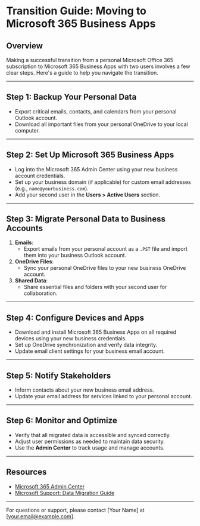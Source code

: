 # Transition Guide: Moving to Microsoft 365 Business Apps

## Overview
Making a successful transition from a personal Microsoft Office 365 subscription to Microsoft 365 Business Apps with two users involves a few clear steps. Here's a guide to help you navigate the transition.

---

## Step 1: Backup Your Personal Data
- Export critical emails, contacts, and calendars from your personal Outlook account.
- Download all important files from your personal OneDrive to your local computer.

---

## Step 2: Set Up Microsoft 365 Business Apps
- Log into the Microsoft 365 Admin Center using your new business account credentials.
- Set up your business domain (if applicable) for custom email addresses (e.g., `name@yourbusiness.com`).
- Add your second user in the **Users > Active Users** section.

---

## Step 3: Migrate Personal Data to Business Accounts
1. **Emails**:
   - Export emails from your personal account as a `.PST` file and import them into your business Outlook account.
2. **OneDrive Files**:
   - Sync your personal OneDrive files to your new business OneDrive account.
3. **Shared Data**:
   - Share essential files and folders with your second user for collaboration.

---

## Step 4: Configure Devices and Apps
- Download and install Microsoft 365 Business Apps on all required devices using your new business credentials.
- Set up OneDrive synchronization and verify data integrity.
- Update email client settings for your business email account.

---

## Step 5: Notify Stakeholders
- Inform contacts about your new business email address.
- Update your email address for services linked to your personal account.

---

## Step 6: Monitor and Optimize
- Verify that all migrated data is accessible and synced correctly.
- Adjust user permissions as needed to maintain data security.
- Use the **Admin Center** to track usage and manage accounts.

---

## Resources
- [Microsoft 365 Admin Center](https://admin.microsoft.com)
- [Microsoft Support: Data Migration Guide](https://support.microsoft.com)

---

For questions or support, please contact [Your Name] at [your.email@example.com].

